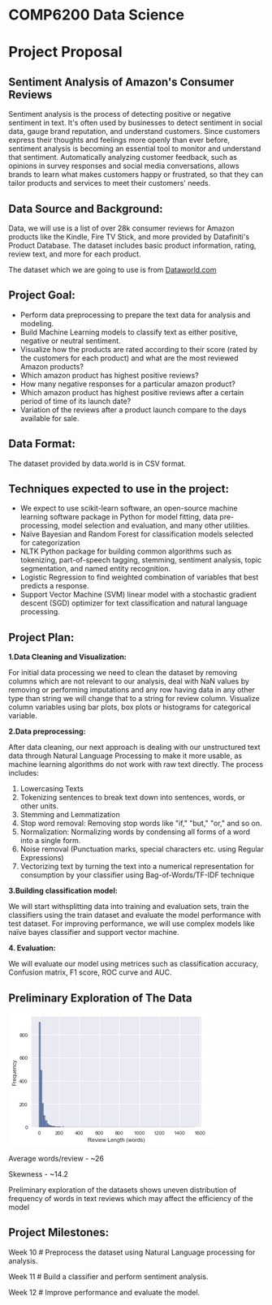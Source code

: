 # COMP6200 Data Science

# Project Proposal

## Sentiment Analysis of Amazon&#39;s Consumer Reviews

Sentiment analysis is the process of detecting positive or negative sentiment in text. It&#39;s often used by businesses to detect sentiment in social data, gauge brand reputation, and understand customers. Since customers express their thoughts and feelings more openly than ever before, sentiment analysis is becoming an essential tool to monitor and understand that sentiment. Automatically analyzing customer feedback, such as opinions in survey responses and social media conversations, allows brands to learn what makes customers happy or frustrated, so that they can tailor products and services to meet their customers&#39; needs.

## Data Source and Background:

Data, we will use is a list of over 28k consumer reviews for Amazon products like the Kindle, Fire TV Stick, and more provided by Datafiniti&#39;s Product Database. The dataset includes basic product information, rating, review text, and more for each product.

The dataset which we are going to use is from [Dataworld.com](https://data.world/datafiniti/consumer-reviews-of-amazon-products#)

## Project Goal:

- Perform data preprocessing to prepare the text data for analysis and modeling.
- Build Machine Learning models to classify text as either positive, negative or neutral sentiment.
- Visualize how the products are rated according to their score (rated by the customers for each product) and what are the most reviewed Amazon products?
- Which amazon product has highest positive reviews?
- How many negative responses for a particular amazon product?
- Which amazon product has highest positive reviews after a certain period of time of its launch date?
- Variation of the reviews after a product launch compare to the days available for sale.

## Data Format:

The dataset provided by data.world is in CSV format.

## Techniques expected to use in the project:

- We expect to use scikit-learn software, an open-source machine learning software package in Python for model fitting, data pre-processing, model selection and evaluation, and many other utilities.
- Naïve Bayesian and Random Forest for classification models selected for categorization
- NLTK Python package for building common algorithms such as tokenizing, part-of-speech tagging, stemming, sentiment analysis, topic segmentation, and named entity recognition.
- Logistic Regression to find weighted combination of variables that best predicts a response.
- Support Vector Machine (SVM) linear model with a stochastic gradient descent (SGD) optimizer for text classification and natural language processing.

## Project Plan:

**1.Data Cleaning and Visualization:**

For initial data processing we need to clean the dataset by removing columns which are not relevant to our analysis, deal with NaN values by removing or performing imputations and any row having data in any other type than string we will change that to a string for review column. Visualize column variables using bar plots, box plots or histograms for categorical variable.

**2.Data preprocessing:**

After data cleaning, our next approach is dealing with our unstructured text data through Natural Language Processing to make it more usable, as machine learning algorithms do not work with raw text directly. The process includes:

1. Lowercasing Texts
2. Tokenizing sentences to break text down into sentences, words, or other units.
3. Stemming and Lemmatization
4. Stop word removal: Removing stop words like &quot;if,&quot; &quot;but,&quot; &quot;or,&quot; and so on.
5. Normalization: Normalizing words by condensing all forms of a word into a single form.
6. Noise removal (Punctuation marks, special characters etc. using Regular Expressions)
7. Vectorizing text by turning the text into a numerical representation for consumption by your classifier using Bag-of-Words/TF-IDF technique

**3.Building classification model:**

We will start withsplitting data into training and evaluation sets, train the classifiers using the train dataset and evaluate the model performance with test dataset. For improving performance, we will use complex models like naïve bayes classifier and support vector machine.

**4. Evaluation:**

We will evaluate our model using metrices such as classification accuracy, Confusion matrix, F1 score, ROC curve and AUC.

## Preliminary Exploration of The Data

![Images](/Images/Graph.PNG)

Average words/review - ~26

Skewness - ~14.2

Preliminary exploration of the datasets shows uneven distribution of frequency of words in text reviews which may affect the efficiency of the model

## Project Milestones:

Week 10 # Preprocess the dataset using Natural Language processing for analysis.

Week 11 # Build a classifier and perform sentiment analysis.

Week 12 # Improve performance and evaluate the model.

